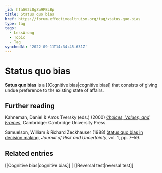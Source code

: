 ```yaml
---
_id: hfaGG2i8gZu9PBLBp
title: Status quo bias
href: https://forum.effectivealtruism.org/tag/status-quo-bias
type: tag
tags:
  - LessWrong
  - Topic
  - Tag
synchedAt: '2022-09-11T14:34:45.631Z'
---
```

# Status quo bias

**Satus quo bias** is a [[Cognitive bias|cognitive bias]] that consists of giving undue preference to the existing state of affairs.

Further reading
---------------

Kahneman, Daniel & Amos Tversky (eds.) (2000) [*Choices, Values, and Frames*](https://en.wikipedia.org/wiki/Special:BookSources/0-521-62749-4), Cambridge: Cambridge University Press.

Samuelson, William & Richard Zeckhauser (1988) [Status quo bias in decision making](https://doi.org/10.1007/BF00055564), *Journal of Risk and Uncertainty*, vol. 1, pp. 7–59.

Related entries
---------------

[[Cognitive bias|cognitive bias]] | [[Reversal test|reversal test]]